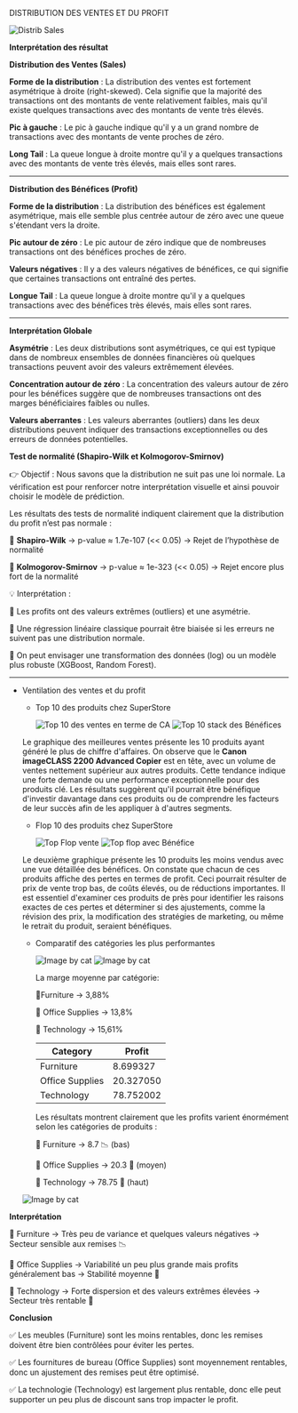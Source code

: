 
DISTRIBUTION DES VENTES ET DU PROFIT 
 
   ![Distrib Sales](https://github.com/user-attachments/assets/2ad01135-b02c-45bb-83b7-8bad555aaa10)


**Interprétation des résultat**


**Distribution des Ventes (Sales)**

**Forme de la distribution** : La distribution des ventes est fortement asymétrique à droite (right-skewed). Cela signifie que la majorité des transactions ont des montants de vente relativement faibles, mais qu'il existe quelques transactions avec des montants de vente très élevés.

**Pic à gauche** : Le pic à gauche indique qu'il y a un grand nombre de transactions avec des montants de vente proches de zéro.

**Long Tail** : La queue longue à droite montre qu'il y a quelques transactions avec des montants de vente très élevés, mais elles sont rares.

---

**Distribution des Bénéfices (Profit)**

**Forme de la distribution** : La distribution des bénéfices est également asymétrique, mais elle semble plus centrée autour de zéro avec une queue s'étendant vers la droite.

**Pic autour de zéro** : Le pic autour de zéro indique que de nombreuses transactions ont des bénéfices proches de zéro.

**Valeurs négatives** : Il y a des valeurs négatives de bénéfices, ce qui signifie que certaines transactions ont entraîné des pertes.

**Longue Tail** : La queue longue à droite montre qu'il y a quelques transactions avec des bénéfices très élevés, mais elles sont rares.

---

**Interprétation Globale**

**Asymétrie** : Les deux distributions sont asymétriques, ce qui est typique dans de nombreux ensembles de données financières où quelques transactions peuvent avoir des valeurs extrêmement élevées.

**Concentration autour de zéro** : La concentration des valeurs autour de zéro pour les bénéfices suggère que de nombreuses transactions ont des marges bénéficiaires faibles ou nulles.

**Valeurs aberrantes** : Les valeurs aberrantes (outliers) dans les deux distributions peuvent indiquer des transactions exceptionnelles ou des erreurs de données potentielles.

**Test de normalité (Shapiro-Wilk et Kolmogorov-Smirnov)**

👉 Objectif : Nous savons que la distribution ne suit pas une loi normale. La vérification est pour renforcer notre interprétation visuelle et ainsi pouvoir choisir le modèle de prédiction.

Les résultats des tests de normalité indiquent clairement que la distribution du profit n’est pas normale :

📌 **Shapiro-Wilk** → p-value ≈ 1.7e-107 (<< 0.05) → Rejet de l’hypothèse de normalité

📌 **Kolmogorov-Smirnov** → p-value ≈ 1e-323 (<< 0.05) → Rejet encore plus fort de la normalité

💡 Interprétation : 

🔹 Les profits ont des valeurs extrêmes (outliers) et une asymétrie.

🔹 Une régression linéaire classique pourrait être biaisée si les erreurs ne suivent pas une distribution normale.

🔹 On peut envisager une transformation des données (log) ou un modèle plus robuste (XGBoost, Random Forest).






--------------------------------------------------------------------------------------------------------------------------------
- Ventilation des ventes et du profit
  - Top 10 des produits chez SuperStore
    
    ![Top 10 des ventes en terme de CA](Picture%20for%20README/Top%2010%20ventes.png)
    ![Top 10 stack des Bénéfices](Picture%20for%20README/Top%2010%20stack%20Benef.png)

  Le graphique des meilleures ventes présente les 10 produits ayant généré le plus de chiffre d'affaires. On observe que le **Canon imageCLASS 2200 Advanced Copier** est en tête, avec un volume de ventes nettement supérieur aux autres produits. Cette tendance indique une forte demande ou une performance exceptionnelle pour des produits clé. Les résultats suggèrent qu'il pourrait être bénéfique d'investir davantage dans ces produits ou de comprendre les facteurs de leur succès afin de les appliquer à d'autres segments.
  
    - Flop 10 des produits chez SuperStore
     
      ![Top Flop vente](Picture%20for%20README/Top%20Flop%20vente.png)
      ![Top flop avec Bénéfice](Picture%20for%20README/Top%20flop%20avec%20Benef.png)

  Le deuxième graphique présente les 10 produits les moins vendus avec une vue détaillée des bénéfices. On constate que chacun de ces produits affiche des pertes en termes de profit. Ceci pourrait résulter de prix de vente trop bas, de coûts élevés, ou de réductions importantes. Il est essentiel d'examiner ces produits de près pour identifier les raisons exactes de ces pertes et déterminer si des ajustements, comme la révision des prix, la modification des stratégies de marketing, ou même le retrait du produit, seraient bénéfiques.

    - Comparatif des catégories les plus performantes
       
        ![Image by cat](Picture%20for%20README/by%20cat.png)
        ![Image by cat](Picture%20for%20README/marge%20by%20cat.png)       
      
      La marge moyenne par catégorie:
 
      📌Furniture → 3,88%

      📌 Office Supplies → 13,8%

      📌 Technology → 15,61%


      | **Category** | **Profit** |
      | --- | --- |
      | Furniture | 8.699327 |
      | Office Supplies | 20.327050 |
      | Technology | 78.752002 |

      Les résultats montrent clairement que les profits varient énormément selon les catégories de produits :

      📌 Furniture → 8.7 📉 (bas)

      📌 Office Supplies → 20.3 🔄 (moyen)

      📌 Technology → 78.75 🚀 (haut)

   ![Image by cat](Picture%20for%20README/rep%20mar.png)       


**Interprétation**

   📌 Furniture → Très peu de variance et quelques valeurs négatives → Secteur sensible aux remises 📉

   📌 Office Supplies → Variabilité un peu plus grande mais profits généralement bas → Stabilité moyenne 🔄

   📌 Technology → Forte dispersion et des valeurs extrêmes élevées → Secteur très rentable 🚀

**Conclusion**

   ✅ Les meubles (Furniture) sont les moins rentables, donc les remises doivent être bien contrôlées pour éviter les pertes.

   ✅ Les fournitures de bureau (Office Supplies) sont moyennement rentables, donc un ajustement des remises peut être optimisé.

   ✅ La technologie (Technology) est largement plus rentable, donc elle peut supporter un peu plus de discount sans trop impacter le profit.


